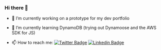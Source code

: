 ### Hi there 👋

<!--
**fernandotimm/fernandotimm** is a ✨ _special_ ✨ repository because its `README.md` (this file) appears on your GitHub profile.
-->

- 🔭 I’m currently working on a prototype for my dev portfolio
- 🌱 I’m currently learning DynamoDB (trying out Dynamoose and the AWS SDK for JS)

- 📫 How to reach me: 
[![Twitter Badge](https://img.shields.io/twitter/url?label=%40fhellwig&url=https%3A%2F%2Ftwitter.com%2Ffhellwig)](https://twitter.com/fhellwig)
[![Linkedin Badge](https://img.shields.io/badge/-fhellwig-blue?style=flat-square&logo=Linkedin&logoColor=white&link=https://linkedin.com/in/fhellwig&url=https://linkedin.com/in/fhellwig)](https://linkedin.com/in/fhellwig)
<!--
- 😄 Pronouns: ...
- ⚡ Fun fact: ...
- 👯 I’m looking to collaborate on ...
- 🤔 I’m looking for help with ...
- 💬 Ask me about ...
-->
